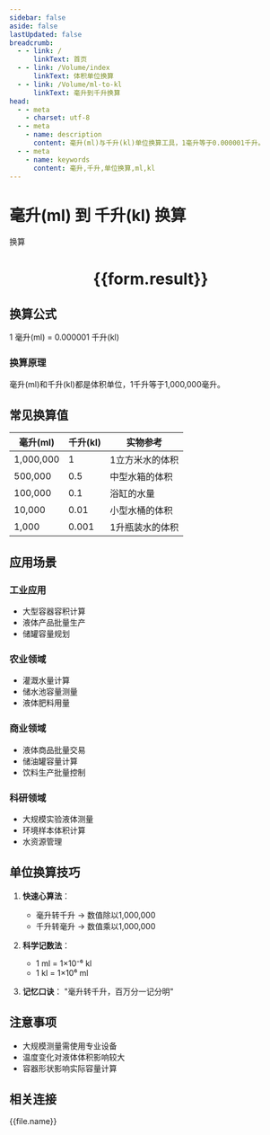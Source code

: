 ```yaml
---
sidebar: false
aside: false
lastUpdated: false
breadcrumb:
  - - link: /
      linkText: 首页
  - - link: /Volume/index
      linkText: 体积单位换算
  - - link: /Volume/ml-to-kl
      linkText: 毫升到千升换算
head:
  - - meta
    - charset: utf-8
  - - meta
    - name: description
      content: 毫升(ml)与千升(kl)单位换算工具，1毫升等于0.000001千升。
  - - meta
    - name: keywords
      content: 毫升,千升,单位换算,ml,kl
---
```


# 毫升(ml) 到 千升(kl) 换算

<script setup>
import { onMounted, reactive, inject ,ref  } from 'vue'
import { NButton,NForm ,NFormItem,NInput,NInputNumber,NSelect,NCard,useMessage ,NGrid ,NGi } from 'naive-ui'
import { defineClientComponent } from 'vitepress'
import { Volume } from '../files';

const convert = inject('convert')
const formRef = ref(null);
const rules = {
  number:{
    required: true,
    type: 'number',
    trigger: "blur"
  }
}
const form = reactive({
  number:null,
  result:'',
  title:'毫升(ml)到千升(kl)换算'
})

const convertHandler = (e) => {
  e.preventDefault();
  formRef.value?.validate((errors)=>{
    if (!errors) {
      form.result = `${form.number} ml = ${convert(form.number).from('ml').to('kl')} kl`
    }
  })
}
</script>

<n-form size="large" :model="form" ref='formRef' :rules="rules">
  <n-form-item label="数值" path="number">
    <n-input-number size="large" style="width:100%" :min="0" v-model:value="form.number" placeholder="请输入毫升数值" />
  </n-form-item>
  <n-form-item>
    <n-button type="info" style="width:100%" @click="convertHandler">换算</n-button>
  </n-form-item>
</n-form>
<n-card embedded :bordered="false" hoverable>
  <div style="text-align:center">
    <h1>{{form.result}}</h1>
  </div>
</n-card>

## 换算公式
1 毫升(ml) = 0.000001 千升(kl)

### 换算原理
毫升(ml)和千升(kl)都是体积单位，1千升等于1,000,000毫升。

## 常见换算值
| 毫升(ml) | 千升(kl) | 实物参考                 |
|---------|----------|--------------------------|
| 1,000,000 | 1        | 1立方米水的体积           |
| 500,000  | 0.5      | 中型水箱的体积            |
| 100,000  | 0.1      | 浴缸的水量               |
| 10,000   | 0.01     | 小型水桶的体积           |
| 1,000    | 0.001    | 1升瓶装水的体积          |

## 应用场景
### 工业应用
- 大型容器容积计算
- 液体产品批量生产
- 储罐容量规划

### 农业领域
- 灌溉水量计算
- 储水池容量测量
- 液体肥料用量

### 商业领域
- 液体商品批量交易
- 储油罐容量计算
- 饮料生产批量控制

### 科研领域
- 大规模实验液体测量
- 环境样本体积计算
- 水资源管理

## 单位换算技巧
1. **快速心算法**：
   - 毫升转千升 → 数值除以1,000,000
   - 千升转毫升 → 数值乘以1,000,000

2. **科学记数法**：
   - 1 ml = 1×10⁻⁶ kl
   - 1 kl = 1×10⁶ ml

3. **记忆口诀**：
   "毫升转千升，百万分一记分明"

## 注意事项
- 大规模测量需使用专业设备
- 温度变化对液体体积影响较大
- 容器形状影响实际容量计算

## 相关连接
<n-grid x-gap="12" :cols="2">
  <n-gi v-for="(file, index) in Volume" :key="index">
    <n-button
      text
      tag="a"
      :href="file.path"
      type="info"
    >
      {{file.name}}
    </n-button>
  </n-gi>
</n-grid>